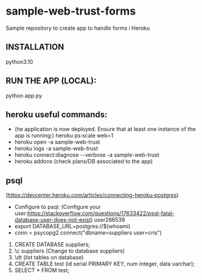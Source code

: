 # sample-web-trust-forms
Sample repository to create app to handle forms i Heroku






## INSTALLATION
python3.10


## RUN THE APP (LOCAL):

python app.py



## heroku useful commands:

* (he application is now deployed. Ensure that at least one instance of the app is running:) heroku ps:scale web=1
* heroku open -a sample-web-trust
* heroku logs -a sample-web-trust
* heroku connect:diagnose --verbose -a sample-web-trust
* heroku addons (check plans/DB associated to the app)



## psql

(https://devcenter.heroku.com/articles/connecting-heroku-postgres)
* Configure to psql:    (Configure your user:https://stackoverflow.com/questions/17633422/psql-fatal-database-user-does-not-exist) user286539
* export DATABASE_URL=postgres://$(whoami)
* conn = psycopg2.connect("dbname=suppliers user=cris")


1. CREATE DATABASE suppliers;
2. \c suppliers       (Change to database suppliers)
3. \dt   (list tables on database)
4. CREATE TABLE test (id serial PRIMARY KEY, num integer, data varchar);
5. SELECT * FROM test;


